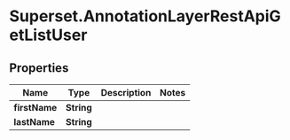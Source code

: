 # Superset.AnnotationLayerRestApiGetListUser

## Properties
Name | Type | Description | Notes
------------ | ------------- | ------------- | -------------
**firstName** | **String** |  | 
**lastName** | **String** |  | 
